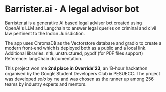 # Barrister.ai - A legal advisor bot

Barrister.ai is a generative AI based legal advisor bot created using OpenAI's LLM and Langchain to answer legal queries on criminal and civil law pertinent to the Indian Jurisdiction. 

The app uses ChromaDB as the Vectorstore database and gradio to create a modern front-end which is deployed both as a public and a local link. <br>
Additional libraries: nltk, unstructured, pypdf (for PDF files support) <br>
Reference: langChain documentation.

This project won me <b>2nd place in Override'23</b>, an 18-hour hackathon organised by the Google Student Developers Club in PESUECC. The project was developed <i>solo</i> by me and was chosen as the runner up among 256 teams by industry experts and mentors.
